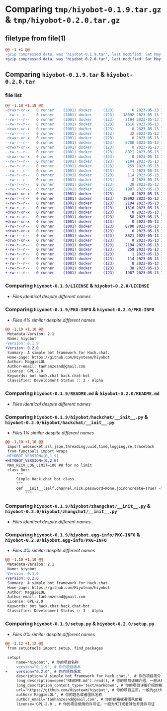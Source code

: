 # Comparing `tmp/hiyobot-0.1.9.tar.gz` & `tmp/hiyobot-0.2.0.tar.gz`

## filetype from file(1)

```diff
@@ -1 +1 @@
-gzip compressed data, was "hiyobot-0.1.9.tar", last modified: Sat May 13 12:47:54 2023, max compression
+gzip compressed data, was "hiyobot-0.2.0.tar", last modified: Sat May 13 12:57:45 2023, max compression
```

## Comparing `hiyobot-0.1.9.tar` & `hiyobot-0.2.0.tar`

### file list

```diff
@@ -1,18 +1,18 @@
-drwxr-xr-x   0 runner    (1001) docker     (123)        0 2023-05-13 12:47:54.920214 hiyobot-0.1.9/
--rw-r--r--   0 runner    (1001) docker     (123)    18092 2023-05-13 12:47:41.000000 hiyobot-0.1.9/LICENSE
--rw-r--r--   0 runner    (1001) docker     (123)     2194 2023-05-13 12:47:54.920214 hiyobot-0.1.9/PKG-INFO
--rw-r--r--   0 runner    (1001) docker     (123)     1616 2023-05-13 12:47:41.000000 hiyobot-0.1.9/README.md
-drwxr-xr-x   0 runner    (1001) docker     (123)        0 2023-05-13 12:47:54.916214 hiyobot-0.1.9/hiyobot/
--rw-r--r--   0 runner    (1001) docker     (123)       32 2023-05-13 12:47:41.000000 hiyobot-0.1.9/hiyobot/__init__.py
-drwxr-xr-x   0 runner    (1001) docker     (123)        0 2023-05-13 12:47:54.920214 hiyobot-0.1.9/hiyobot/hackchat/
--rw-r--r--   0 runner    (1001) docker     (123)     8700 2023-05-13 12:47:41.000000 hiyobot-0.1.9/hiyobot/hackchat/__init__.py
-drwxr-xr-x   0 runner    (1001) docker     (123)        0 2023-05-13 12:47:54.920214 hiyobot-0.1.9/hiyobot/zhangchat/
--rw-r--r--   0 runner    (1001) docker     (123)     8821 2023-05-13 12:47:41.000000 hiyobot-0.1.9/hiyobot/zhangchat/__init__.py
-drwxr-xr-x   0 runner    (1001) docker     (123)        0 2023-05-13 12:47:54.920214 hiyobot-0.1.9/hiyobot.egg-info/
--rw-r--r--   0 runner    (1001) docker     (123)     2194 2023-05-13 12:47:54.000000 hiyobot-0.1.9/hiyobot.egg-info/PKG-INFO
--rw-r--r--   0 runner    (1001) docker     (123)      259 2023-05-13 12:47:54.000000 hiyobot-0.1.9/hiyobot.egg-info/SOURCES.txt
--rw-r--r--   0 runner    (1001) docker     (123)        1 2023-05-13 12:47:54.000000 hiyobot-0.1.9/hiyobot.egg-info/dependency_links.txt
--rw-r--r--   0 runner    (1001) docker     (123)      114 2023-05-13 12:47:54.000000 hiyobot-0.1.9/hiyobot.egg-info/requires.txt
--rw-r--r--   0 runner    (1001) docker     (123)        8 2023-05-13 12:47:54.000000 hiyobot-0.1.9/hiyobot.egg-info/top_level.txt
--rw-r--r--   0 runner    (1001) docker     (123)       38 2023-05-13 12:47:54.920214 hiyobot-0.1.9/setup.cfg
--rw-r--r--   0 runner    (1001) docker     (123)     1987 2023-05-13 12:47:41.000000 hiyobot-0.1.9/setup.py
+drwxr-xr-x   0 runner    (1001) docker     (123)        0 2023-05-13 12:57:45.676018 hiyobot-0.2.0/
+-rw-r--r--   0 runner    (1001) docker     (123)    18092 2023-05-13 12:57:34.000000 hiyobot-0.2.0/LICENSE
+-rw-r--r--   0 runner    (1001) docker     (123)     2194 2023-05-13 12:57:45.676018 hiyobot-0.2.0/PKG-INFO
+-rw-r--r--   0 runner    (1001) docker     (123)     1616 2023-05-13 12:57:34.000000 hiyobot-0.2.0/README.md
+drwxr-xr-x   0 runner    (1001) docker     (123)        0 2023-05-13 12:57:45.672018 hiyobot-0.2.0/hiyobot/
+-rw-r--r--   0 runner    (1001) docker     (123)       58 2023-05-13 12:57:34.000000 hiyobot-0.2.0/hiyobot/__init__.py
+drwxr-xr-x   0 runner    (1001) docker     (123)        0 2023-05-13 12:57:45.676018 hiyobot-0.2.0/hiyobot/hackchat/
+-rw-r--r--   0 runner    (1001) docker     (123)     8700 2023-05-13 12:57:34.000000 hiyobot-0.2.0/hiyobot/hackchat/__init__.py
+drwxr-xr-x   0 runner    (1001) docker     (123)        0 2023-05-13 12:57:45.676018 hiyobot-0.2.0/hiyobot/zhangchat/
+-rw-r--r--   0 runner    (1001) docker     (123)     8821 2023-05-13 12:57:34.000000 hiyobot-0.2.0/hiyobot/zhangchat/__init__.py
+drwxr-xr-x   0 runner    (1001) docker     (123)        0 2023-05-13 12:57:45.676018 hiyobot-0.2.0/hiyobot.egg-info/
+-rw-r--r--   0 runner    (1001) docker     (123)     2194 2023-05-13 12:57:45.000000 hiyobot-0.2.0/hiyobot.egg-info/PKG-INFO
+-rw-r--r--   0 runner    (1001) docker     (123)      259 2023-05-13 12:57:45.000000 hiyobot-0.2.0/hiyobot.egg-info/SOURCES.txt
+-rw-r--r--   0 runner    (1001) docker     (123)        1 2023-05-13 12:57:45.000000 hiyobot-0.2.0/hiyobot.egg-info/dependency_links.txt
+-rw-r--r--   0 runner    (1001) docker     (123)      114 2023-05-13 12:57:45.000000 hiyobot-0.2.0/hiyobot.egg-info/requires.txt
+-rw-r--r--   0 runner    (1001) docker     (123)        8 2023-05-13 12:57:45.000000 hiyobot-0.2.0/hiyobot.egg-info/top_level.txt
+-rw-r--r--   0 runner    (1001) docker     (123)       38 2023-05-13 12:57:45.676018 hiyobot-0.2.0/setup.cfg
+-rw-r--r--   0 runner    (1001) docker     (123)     1987 2023-05-13 12:57:34.000000 hiyobot-0.2.0/setup.py
```

### Comparing `hiyobot-0.1.9/LICENSE` & `hiyobot-0.2.0/LICENSE`

 * *Files identical despite different names*

### Comparing `hiyobot-0.1.9/PKG-INFO` & `hiyobot-0.2.0/PKG-INFO`

 * *Files 4% similar despite different names*

```diff
@@ -1,10 +1,10 @@
 Metadata-Version: 2.1
 Name: hiyobot
-Version: 0.1.9
+Version: 0.2.0
 Summary: A simple bot framework for Hack.chat.
 Home-page: https://github.com/Hiyoteam/hiyobot
 Author: MaggieLOL
 Author-email: tanhanzesnd@gmail.com
 License: GPL-2.0
 Keywords: bot hack.chat hack.chat-bot
 Classifier: Development Status :: 3 - Alpha
```

### Comparing `hiyobot-0.1.9/README.md` & `hiyobot-0.2.0/README.md`

 * *Files identical despite different names*

### Comparing `hiyobot-0.1.9/hiyobot/hackchat/__init__.py` & `hiyobot-0.2.0/hiyobot/hackchat/__init__.py`

 * *Files 1% similar despite different names*

```diff
@@ -1,10 +1,10 @@
 import websocket,ssl,json,threading,uuid,time,logging,re,traceback
 from functools import wraps
-HIYOBOT_VERSION=(0,1,9)
+HIYOBOT_VERSION=(0,2,0)
 MAX_RECV_LOG_LIMIT=100 #0 for no limit
 class Bot:
     """
     Simple Hack.chat bot class.
     """
     def __init__(self,channel,nick,password=None,joinoncreate=True) -> None:
         """
```

### Comparing `hiyobot-0.1.9/hiyobot/zhangchat/__init__.py` & `hiyobot-0.2.0/hiyobot/zhangchat/__init__.py`

 * *Files identical despite different names*

### Comparing `hiyobot-0.1.9/hiyobot.egg-info/PKG-INFO` & `hiyobot-0.2.0/hiyobot.egg-info/PKG-INFO`

 * *Files 4% similar despite different names*

```diff
@@ -1,10 +1,10 @@
 Metadata-Version: 2.1
 Name: hiyobot
-Version: 0.1.9
+Version: 0.2.0
 Summary: A simple bot framework for Hack.chat.
 Home-page: https://github.com/Hiyoteam/hiyobot
 Author: MaggieLOL
 Author-email: tanhanzesnd@gmail.com
 License: GPL-2.0
 Keywords: bot hack.chat hack.chat-bot
 Classifier: Development Status :: 3 - Alpha
```

### Comparing `hiyobot-0.1.9/setup.py` & `hiyobot-0.2.0/setup.py`

 * *Files 0% similar despite different names*

```diff
@@ -1,12 +1,12 @@
 from setuptools import setup, find_packages
 
 setup(
     name='hiyobot', # 你的项目名称
-    version="0.1.9", # 你的项目版本
+    version="0.2.0", # 你的项目版本
     description='A simple bot framework for Hack.chat.', # 你的项目简介
     long_description=open('README.md').read(), # 你的项目详细介绍，一般从README.md文件中读取
     long_description_content_type='text/markdown', # 你的项目详细介绍的格式，一般为markdown格式
     url='https://github.com/Hiyoteam/hiyobot', # 你的项目主页，一般为github仓库地址
     author='MaggieLOL', # 你的姓名或者团队名称
     author_email='tanhanzesnd@gmail.com', # 你的邮箱或者团队邮箱
     license='GPL-2.0', # 你的项目使用的许可证，一般为MIT或者其他开源许可证
```

